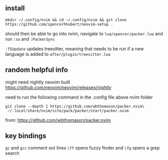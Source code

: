 ## install

`mkdir ~/.config/nvim && cd ~/.config/nvim && git clone https://github.com/spencerhhubert/neovim-setup .`

should then be able to go into nvim, navigate to `lua/spencer/packer.lua` and run `:so` and `:PackerSync`

`:TSUpdate` updates treesitter, meaning that needs to be run if a new language is added to `after/plugin/treesitter.lua`

## random helpful info

might need nightly neovim built
https://github.com/neovim/neovim/releases/nightly

need to run the following command in the .config file above nvim folder
```
git clone --depth 1 https://github.com/wbthomason/packer.nvim\
 ~/.local/share/nvim/site/pack/packer/start/packer.nvim
```
from:
https://github.com/wbthomason/packer.nvim

## key bindings
`gc` and `gcc` comment out lines
`\ff` opens fuzzy finder and `\fg` opens a grep search
